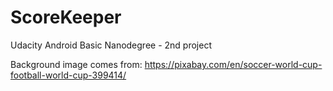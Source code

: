 # ScoreKeeper
Udacity Android Basic Nanodegree - 2nd project

Background image comes from: https://pixabay.com/en/soccer-world-cup-football-world-cup-399414/

